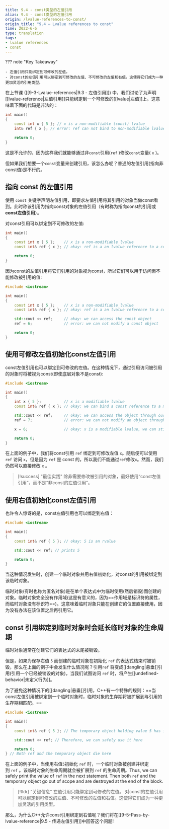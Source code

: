 ```yaml
---
title: 9.4 - const类型的左值引用 
alias: 9.4 - const类型的左值引用 
origin: /lvalue-references-to-const/
origin_title: "9.4 — Lvalue references to const"
time: 2022-6-6
type: translation
tags:
- lvalue references
- const
---
```


??? note "Key Takeaway"

	- 左值引用只能绑定到可修改的左值。
	- 对const的左值引用可以绑定到可修改的左值、不可修改的左值和右值。这使得它们成为一种更加灵活的引用类型。

在上节课 ([[9-3-Lvalue-references|9.3 - 左值引用]]) 中，我们讨论了为声明[[lvalue-reference|左值引用]]只能绑定到一个可修改的[[lvalue|左值]]上。这意味着下面的代码是非法的：

```cpp
int main()
{
    const int x { 5 }; // x is a non-modifiable (const) lvalue
    int& ref { x }; // error: ref can not bind to non-modifiable lvalue

    return 0;
}
```

这是不允许的，因为这样我们就能够通过非`const`引用(`ref` )修改`const`变量( `x` )。

但如果我们想要一个`const`变量来创建引用，该怎么办呢？普通的左值引用(指向非const值)是不行的。

## 指向 const 的左值引用

使用 `const` 关键字声明左值引用，即要求左值引用将其引用的对象当做const看到。此时称该引用为指向const对象的左值引用（有时称为指向const的引用或**const左值引用**）。

对const引用可以绑定到不可修改的左值:

```cpp
int main()
{
    const int x { 5 };    // x is a non-modifiable lvalue
    const int& ref { x }; // okay: ref is a an lvalue reference to a const value

    return 0;
}
```

因为const的左值引用将它们引用的对象视为const，所以它们可以用于访问但不能修改被引用的值:

```cpp
#include <iostream>

int main()
{
    const int x { 5 };    // x is a non-modifiable lvalue
    const int& ref { x }; // okay: ref is a an lvalue reference to a const value

    std::cout << ref;     // okay: we can access the const object
    ref = 6;              // error: we can not modify a const object

    return 0;
}
```


## 使用可修改左值初始化const左值引用

const左值引用也可以绑定到可修改的左值。在这种情况下，通过引用访问被引用的对象时将被视为const(即使底层对象不是const):


```cpp
#include <iostream>

int main()
{
    int x { 5 };          // x is a modifiable lvalue
    const int& ref { x }; // okay: we can bind a const reference to a modifiable lvalue

    std::cout << ref;     // okay: we can access the object through our const reference
    ref = 7;              // error: we can not modify an object through a const reference

    x = 6;                // okay: x is a modifiable lvalue, we can still modify it through the original identifier

    return 0;
}
```


在上面的例子中，我们将const引用 `ref` 绑定到可修改左值 `x`。随后便可以使用 `ref` 访问 `x`，但是因为 `ref` 是 const 的，所以我们不能通过`ref`修改`x`。然而，我们仍然可以直接修改 `x` 。

> [!success] "最佳实践"
> 除非需要修改被引用的对象，最好使用“const左值引用”，而不是“非const的左值引用”。

## 使用右值初始化const左值引用

也许令人惊讶的是，const左值引用也可以绑定到右值：

```cpp
#include <iostream>

int main()
{
    const int& ref { 5 }; // okay: 5 is an rvalue

    std::cout << ref; // prints 5

    return 0;
}
```

当这种情况发生时，创建一个临时对象并用右值初始化，对const的引用被绑定到该临时对象。

临时对象(有时也称为匿名对象)是在单个表达式中为临时使用(然后销毁)而创建的对象。临时对象完全没有作用域(这是有意义的，因为==作用域是标识符的属性，而临时对象没有标识符==)。这意味着临时对象只能在创建它的位置直接使用，因为没有办法在该位置之后再引用它。

## const 引用绑定到临时对象时会延长临时对象的生命周期

临时对象通常在创建它们的表达式的末尾被销毁。

但是，如果为保存右值 `5` 而创建的临时对象在初始化 `ref` 的表达式结束时被销毁，那么在上面的例子中会发生什么情况呢？引用`ref` 将变成[[dangling|悬垂]]引用(引用一个已经被销毁的对象)，当我们试图访问 `ref` 时，将产生[[undefined-behavior|未定义行为]]。

为了避免这种情况下的[[dangling|悬垂]]引用，C++有一个特殊的规则：==当const左值引用被绑定到一个临时对象时，临时对象的生存期将被扩展到与引用的生存期相匹配。==

```cpp
#include <iostream>

int main()
{
    const int& ref { 5 }; // The temporary object holding value 5 has its lifetime extended to match ref

    std::cout << ref; // Therefore, we can safely use it here

    return 0;
} // Both ref and the temporary object die here
```

在上面的例子中，当使用右值`5`初始化 `ref` 时，一个临时对象被创建并绑定到 `ref` 。该临时对象的生命周期就会被扩展到 `ref` 的生命周期。Thus, we can safely print the value of `ref` in the next statement. Then both `ref` and the temporary object go out of scope and are destroyed at the end of the block.

> [!tldr] "关键信息"
> 左值引用只能绑定到可修改的左值。
> 对const的左值引用可以绑定到可修改的左值、不可修改的左值和右值。这使得它们成为一种更加灵活的引用类型。

那么，为什么C++允许const引用绑定到右值呢？我们将在[[9-5-Pass-by-lvalue-reference|9.5 - 传递左值引用]]中回答这个问题!
